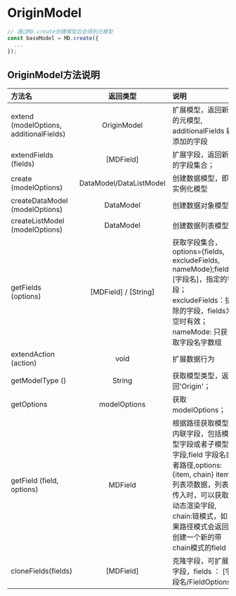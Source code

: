 # OriginModel

```javascript
// 通过MD.create创建模型后会得到元模型
const baseModel = MD.create({
  ...
});

```


## OriginModel方法说明
方法名 | 返回类型 | 说明
:--------------- | :-: | :-
extend (modelOptions, additionalFields) | OriginModel | 扩展模型，返回新的元模型, additionalFields 新添加的字段
extendFields (fields) | [MDField] | 扩展字段，返回新的字段集合；
create (modelOptions) | DataModel/DataListModel | 创建数据模型，即实例化模型
createDataModel (modelOptions) | DataModel | 创建数据对象模型
createListModel (modelOptions) | DataModel | 创建数据列表模型
getFields (options) | [MDField] / [String] | 获取字段集合， options={fields, excludeFields, nameMode};fields:[字段名]，指定的字段； excludeFields：排除的字段，fields为空时有效；nameMode: 只获取字段名字数组
extendAction (action) | void | 扩展数据行为
getModelType () |  String | 获取模型类型，返回'Origin'；
getOptions | modelOptions | 获取modelOptions；
getField (field, options) | MDField | 根据路径获取模型内联字段，包括模型字段或者子模型字段,field 字段名或者路径,options:{item, chain} item:列表项数据，列表传入时，可以获取动态渲染字段, chain:链模式，如果路径模式会返回创建一个新的带chain模式的field
cloneFields(fields) | [MDField] | 克隆字段，可扩展字段，fields ： [字段名/FieldOptions] 
